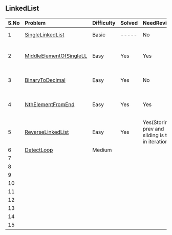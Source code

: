 ## LinkedList

| S.No | Problem                                                        | Difficulty | Solved | NeedRevision?                                        | Comments/Algorithms/Tags                                                                                                                                                      |    |
|:-----|:---------------------------------------------------------------|:-----------|:-------|:-----------------------------------------------------|:------------------------------------------------------------------------------------------------------------------------------------------------------------------------------|:---|
| 1    | [SingleLinkedList](SingleLinkedList.java)                      | Basic      | -----  | No                                                   | Basic linked list with insert and delete                                                                                                                                      |    |
| 2    | [MiddleElementOfSingleLL](FindMiddleElementDriver.java)        | Easy       | Yes    | Yes                                                  | Solved in 3 ways - Naive 2 pass, Fast-slow pointer technique and counter-variable technique.                                                                                      ||
| 3    | [BinaryToDecimal](leetCode/BinaryToDecimalDriver.java#L73-L97) | Easy       | Yes    | No                                                   | Way 1. Reverse and multiply Way 2. Directly multiple with reducing powers                                                                                                     |    |
| 4    | [NthElementFromEnd](NthElementFromEnd.java#L3-L50)             | Easy       | Yes    | Yes                                                  | Way 1. [Find length and return nth from end](NthElementFromEnd.java#L23-L40) Way 2. [One pass by storing address in HashMap](NthElementFromEnd.java#L37-L53)                  |    |
| 5    | [ReverseLinkedList](ReverseLinkedList.java#L3-L105)            | Easy       | Yes    | Yes(Storing prev and sliding is tricky in iteration) | Way 1. [Using arrays](ReverseLinkedList.java#L33-L40)   Way 2. [Using Iteration](ReverseLinkedList.java#L70-L101) Way 3. TODO [Using  Recursion](ReverseLinkedList.java#L102) |    |
| 6    | [DetectLoop](DetectLoop.java#L5-L159)                          | Medium     |        |                                                      |                                                                                                                                                                               |    |
| 7    |                                                                |            |        |                                                      |                                                                                                                                                                               |    |
| 8    |                                                                |            |        |                                                      |                                                                                                                                                                               |    |
| 9    |                                                                |            |        |                                                      |                                                                                                                                                                               |    |
| 10   |                                                                |            |        |                                                      |                                                                                                                                                                               |    |
| 11   |                                                                |            |        |                                                      |                                                                                                                                                                               |    |
| 12   |                                                                |            |        |                                                      |                                                                                                                                                                               |    |
| 13   |                                                                |            |        |                                                      |                                                                                                                                                                               |    |
| 14   |                                                                |            |        |                                                      |                                                                                                                                                                               |    |
| 15   |                                                                |            |        |                                                      |                                                                                                                                                                               |    |
